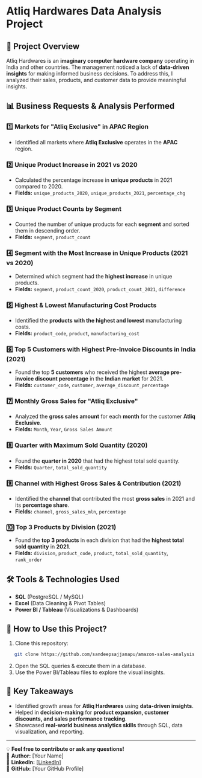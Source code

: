 # Atliq Hardwares Data Analysis Project  

## 📌 Project Overview  
Atliq Hardwares is an **imaginary computer hardware company** operating in India and other countries. The management noticed a lack of **data-driven insights** for making informed business decisions. To address this, I analyzed their sales, products, and customer data to provide meaningful insights.  

## 📊 **Business Requests & Analysis Performed**  

### **1️⃣ Markets for "Atliq Exclusive" in APAC Region**  
- Identified all markets where **Atliq Exclusive** operates in the **APAC** region.  

### **2️⃣ Unique Product Increase in 2021 vs 2020**  
- Calculated the percentage increase in **unique products** in 2021 compared to 2020.  
- **Fields:** `unique_products_2020`, `unique_products_2021`, `percentage_chg`  

### **3️⃣ Unique Product Counts by Segment**  
- Counted the number of unique products for each **segment** and sorted them in descending order.  
- **Fields:** `segment`, `product_count`  

### **4️⃣ Segment with the Most Increase in Unique Products (2021 vs 2020)**  
- Determined which segment had the **highest increase** in unique products.  
- **Fields:** `segment`, `product_count_2020`, `product_count_2021`, `difference`  

### **5️⃣ Highest & Lowest Manufacturing Cost Products**  
- Identified the **products with the highest and lowest** manufacturing costs.  
- **Fields:** `product_code`, `product`, `manufacturing_cost`  

### **6️⃣ Top 5 Customers with Highest Pre-Invoice Discounts in India (2021)**  
- Found the top **5 customers** who received the highest **average pre-invoice discount percentage** in the **Indian market** for 2021.  
- **Fields:** `customer_code`, `customer`, `average_discount_percentage`  

### **7️⃣ Monthly Gross Sales for "Atliq Exclusive"**  
- Analyzed the **gross sales amount** for each **month** for the customer **Atliq Exclusive**.  
- **Fields:** `Month`, `Year`, `Gross Sales Amount`  

### **8️⃣ Quarter with Maximum Sold Quantity (2020)**  
- Found the **quarter in 2020** that had the highest total sold quantity.  
- **Fields:** `Quarter`, `total_sold_quantity`  

### **9️⃣ Channel with Highest Gross Sales & Contribution (2021)**  
- Identified the **channel** that contributed the most **gross sales** in 2021 and its **percentage share**.  
- **Fields:** `channel`, `gross_sales_mln`, `percentage`  

### **🔟 Top 3 Products by Division (2021)**  
- Found the **top 3 products** in each division that had the **highest total sold quantity** in **2021**.  
- **Fields:** `division`, `product_code`, `product`, `total_sold_quantity`, `rank_order`  

## 🛠 **Tools & Technologies Used**  
- **SQL** (PostgreSQL / MySQL)  
- **Excel** (Data Cleaning & Pivot Tables)  
- **Power BI / Tableau** (Visualizations & Dashboards)  
  

## 🚀 **How to Use this Project?**  
1. Clone this repository:
```bash
   git clone https://github.com/sandeepsajjanapu/amazon-sales-analysis.git
   ```
2. Open the SQL queries & execute them in a database.  
3. Use the Power BI/Tableau files to explore the visual insights.  

## 📢 **Key Takeaways**  
- Identified growth areas for **Atliq Hardwares** using **data-driven insights**.  
- Helped in **decision-making** for **product expansion, customer discounts, and sales performance tracking**.  
- Showcased **real-world business analytics skills** through SQL, data visualization, and reporting.  

---

💡 **Feel free to contribute or ask any questions!**  
📌 **Author:** [Your Name]  
📌 **LinkedIn:** [[LinkedIn]](https://www.linkedin.com/in/sandeep-sajjanapu/)  
📌 **GitHub:** [Your GitHub Profile]  
